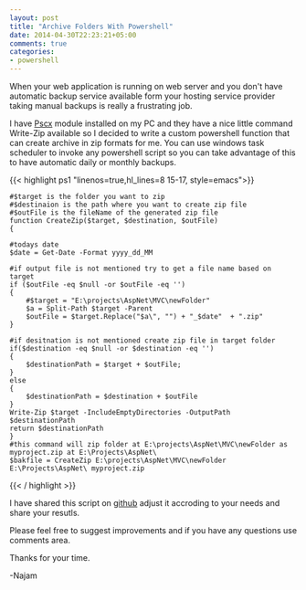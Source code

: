 ```yaml
---
layout: post
title: "Archive Folders With Powershell"
date: 2014-04-30T22:23:21+05:00
comments: true
categories: 
- powershell
---
```


When your web application is running on web server and you don't have automatic backup service available form your hosting service provider taking manual backups is really a frustrating job. 

I have [Pscx](https://pscx.codeplex.com/) module installed on my PC and they have a nice little command Write-Zip available so I decided to write a custom powershell function that can create archive in zip formats for me. You can use windows task scheduler to invoke any powershell script so you can take advantage of this to have automatic daily or monthly backups.


{{< highlight ps1  "linenos=true,hl_lines=8 15-17, style=emacs">}}

    #$target is the folder you want to zip
    #$destinaion is the path where you want to create zip file
    #$outFile is the fileName of the generated zip file
    function CreateZip($target, $destination, $outFile)
    {

    #todays date
    $date = Get-Date -Format yyyy_dd_MM

    #if output file is not mentioned try to get a file name based on target
    if ($outFile -eq $null -or $outFile -eq '')
    {
        #$target = "E:\projects\AspNet\MVC\newFolder"
        $a = Split-Path $target -Parent
        $outFile = $target.Replace("$a\", "") + "_$date"  + ".zip"    
    }

    #if desitnation is not mentioned create zip file in target folder
    if($destination -eq $null -or $destination -eq '')
    {
        $destinationPath = $target + $outFile;
    }
    else
    {
        $destinationPath = $destination + $outFile
    }
    Write-Zip $target -IncludeEmptyDirectories -OutputPath $destinationPath
    return $destinationPath
    }
    #this command will zip folder at E:\projects\AspNet\MVC\newFolder as myproject.zip at E:\Projects\AspNet\ 
    $bakfile = CreateZip E:\projects\AspNet\MVC\newFolder E:\Projects\AspNet\ myproject.zip
{{< / highlight >}}

I have shared this script on [github](https://github.com/najamsk/powershellRepo) adjust it accroding to your needs and share your resutls. 

Please feel free to suggest improvements and if you have any questions use comments area.

Thanks for your time. 

-Najam
